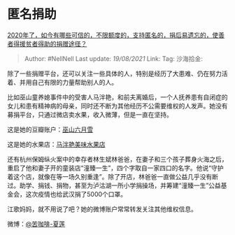 # 匿名捐助
[2020年了，如今有哪些可信的，不限额度的，支持匿名的，捐后易遗忘的，使善者得援贫者得助的捐赠途径？](https://www.zhihu.com/question/415447160/answer/1420734639)

> Author: #NellNell
> Last update: *19/08/2021*
> Link:
> Tag:
> 沙海拾金:

除了一些捐赠平台，还可以关注一些具体的人，特别是经历了大患难、仍在努力活着、并用自己有限的力量帮助别人的人。

比如巫山童养媳事件中的受害人马泮艳，和前夫离婚后，一个人抚养患有自闭症的女儿和患有精神病的母亲，同时还不断为其他经历不公需要维权的人发声。她没有募捐平台，只通过微店卖水果，收入微薄，但是一直在坚持。

这是她的豆瓣账户：[巫山六月雪](https://link.zhihu.com/?target=https%3A//www.douban.com/people/160537893/)

这是她的水果店：[马泮艳美味水果店](https://link.zhihu.com/?target=https%3A//weidian.com/%3Fuserid%3D1208608261%26wfr%3Dc%26ifr%3Ditemdetail%26source%3Dshop%26sfr%3Dapp)

还有杭州保姆纵火案中的幸存者林生斌林爸爸，在妻子和三个孩子葬身火海之后，重启了他和妻子开的童装店“潼臻一生”，四个字取自一家四口的名字。他说“守护着这个店，就像在等一场久别重逢”。除了开店，林爸爸一直做公益几乎没有断过。助学、捐钱、捐物，甚至为泸沽湖一所小学捐操场，并筹建“潼臻一生”公益基金会，这次疫情也给武汉捐了5000个口罩。

江歌妈妈，就不用说了吧？她的微博账户常常转发关注其他维权信息。

微博：[@苦咖啡-夏莲](https://link.zhihu.com/?target=https%3A//weibo.com/u/2143324323%3Fis_all%3D1)
